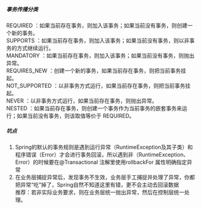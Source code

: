 ##### 事务传播分类
REQUIRED ：如果当前存在事务，则加入该事务；如果当前没有事务，则创建一个新的事务。  
SUPPORTS ：如果当前存在事务，则加入该事务；如果当前没有事务，则以非事务的方式继续运行。  
MANDATORY ：如果当前存在事务，则加入该事务；如果当前没有事务，则抛出异常。  
REQUIRES_NEW ：创建一个新的事务，如果当前存在事务，则把当前事务挂起。  
NOT_SUPPORTED ：以非事务方式运行，如果当前存在事务，则把当前事务挂起。  
NEVER ：以非事务方式运行，如果当前存在事务，则抛出异常。  
NESTED ：如果当前存在事务，则创建一个事务作为当前事务的嵌套事务来运行；如果当前没有事务，则该取值等价于 REQUIRED。  

##### 坑点
1. Spring的默认的事务规则是遇到运行异常（RuntimeException及其子类）和程序错误（Error）才会进行事务回滚，所以遇到非（RuntimeException、Error）的时候要在@Transactional 注解里使用rollbackFor 属性明确指定异常
2. 在业务层捕捉异常后，发现事务不生效，业务层手工捕捉并处理了异常，你都把异常“吃”掉了，Spring自然不知道这里有错，更不会主动去回滚数据   
推荐：若非实际业务要求，则在业务层统一抛出异常，然后在控制层统一处理。

  